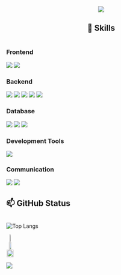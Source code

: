 <div align="center">
<!-- Header -->
  <img src="https://capsule-render.vercel.app/api?type=waving&color=auto&customColorList=4&height=200&section=header&text=SooDaL's%20GitHub&fontSize=50" />


<!-- Skills -->  
  ##  🔨 Skills
  <div style="display:flex; flex-direction:column; align-items:flex-start;">
  <!-- Frontend -->
    <h3><strong>Frontend</strong></h3>
  <div>
    <img src="https://img.shields.io/badge/Java-007396?style=flat-square&logo=Java&logoColor=white"/>
    <img src="https://img.shields.io/badge/Android%20Studio-%233DDC84?style=flat-square&logo=androidstudio&logoColor=%233DDC84"/>
  </div>
    
  <!-- Backend -->
  <h3><strong>Backend</strong></h3>
  <div>
    <img src="https://img.shields.io/badge/Node.js-%235FA04E?style=flat-square&logo=Node.js&logoColor=%235FA04E"/>
    <img src="https://img.shields.io/badge/Python-3766AB?style=flat-square&logo=Python&logoColor=white"/>
    <img src="https://img.shields.io/badge/Docker-%232496ED?style=flat-square&logo=Docker&logoColor=%232496ED"/>
    <img src="https://img.shields.io/badge/JavaScript-%23F7DF1E?style=flat-square&logo=JavaScript&logoColor=%23F7DF1E"/>
    <img src="https://img.shields.io/badge/C%2B%2B-%2300599C?style=flat-square&logo=C%2B%2B&logoColor=%2300599C"/>
  </div>

  <!-- DataBase -->
  <h3><strong>Database</strong></h3>
  <div>
    <img src="https://img.shields.io/badge/MySQL-%234479A1?style=flat-square&logo=MySQL&logoColor=%234479A1"/>
    <img src="https://img.shields.io/badge/MariaDB-%23003545?style=flat-square&logo=MariaDB&logoColor=%23003545"/>
    <img src="https://img.shields.io/badge/phpMyAdmin-%236C78AF?style=flat-square&logo=phpMyAdmin&logoColor=%236C78AF"/>
  </div>

  <!-- Development Tools -->
  <h3><strong>Development Tools</strong></h3>
  <div>
    <img src="https://img.shields.io/badge/Visual%20Studio%20Code-%2340AEF0?style=flat-square&logo=Visual%20Studio%20Code&logoColor=%2340AEF0"/>
  </div>

  <!-- Communication -->
  <h3><strong>Communication</strong></h3>
  <div>
    <img src="https://img.shields.io/badge/GitHub-%23181717?style=flat-square&logo=GitHub&logoColor=%23181717"/>
    <img src="https://img.shields.io/badge/Notion-%23000000?style=flat-square&logo=Notion&logoColor=%23000000"/>
  </div>


<!-- GitHub Status -->
  ## 📫 GitHub Status
  <!-- Most Used Languages -->
  ![Top Langs](https://github-readme-stats.vercel.app/api/top-langs/?username=SooDaL2&layout=compact)

  <a href="https://github.com/anuraghazra/github-readme-stats">
    <img src="https://github-readme-stats.vercel.app/api/top-langs/?username=SooDaL2&layout=donut&show_icons=true&theme=material-palenight&hide_border=true&bg_color=20232a&icon_color=58A6FF&text_color=fff&title_color=58A6FF&count_private=true" width=38% />
  </a>

  <!-- GitHub Stats -->
  <a href="https://github.com/anuraghazra/github-readme-stats">
    <img src="https://github-readme-stats.vercel.app/api?username=SooDaL2&show_icons=true&theme=material-palenight&hide_border=true&bg_color=20232a&icon_color=58A6FF&text_color=fff&title_color=58A6FF&count_private=true" width=56% />
  </a>

  <!-- Contribution Graph -->
  <a href="https://github.com/ashutosh00710/github-readme-activity-graph">
    <img src="https://github-readme-activity-graph.vercel.app/graph?username=SooDaL2&theme=react-dark&bg_color=20232a&hide_border=true&line=58A6FF&color=58A6FF" width=94%/>
  </a>


<!-- Hits -->
  <a href="https://hits.seeyoufarm.com"><img src="https://hits.seeyoufarm.com/api/count/incr/badge.svg?url=https%3A%2F%2Fgithub.com%2FSooDaL2&count_bg=%23E2E2E2&title_bg=%234C599F&icon=&icon_color=%23E7E7E7&title=hits&edge_flat=false"/></a>

</div>


<!--
**SooDaL2/SooDaL2** is a ✨ _special_ ✨ repository because its `README.md` (this file) appears on your GitHub profile.

Here are some ideas to get you started:

- 🔭 I’m currently working on ...
- 🌱 I’m currently learning ...
- 👯 I’m looking to collaborate on ...
- 🤔 I’m looking for help with ...
- 💬 Ask me about ...
- 📫 How to reach me: ...
- 😄 Pronouns: ...
- ⚡ Fun fact: ...
-->
